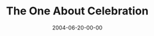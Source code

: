 ---
layout: message
category: message
series: "The One About Coffee"
title: "The One About Celebration"
date: 2004-06-20-00-00
message_id: 166
audio: "http://s3.amazonaws.com/crossroads-media/message/audio/TOAC_03_06-20-04_The_One_About_Celebration.mp3"
audio-duration: "39:29"
explicit: false
---